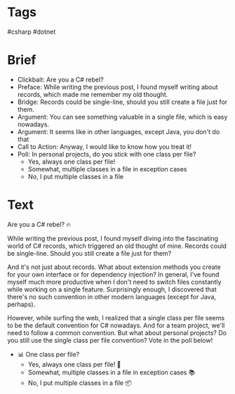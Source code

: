 # Tags

#csharp #dotnet

# Brief

- Clickbait: Are you a C# rebel?
- Preface: While writing the previous post, I found myself writing about records, which made me remember my old thought. 
- Bridge: Records could be single-line, should you still create a file just for them.
- Argument: You can see something valuable in a single file, which is easy nowadays.
- Argument: It seems like in other languages, except Java, you don't do that
- Call to Action: Anyway, I would like to know how you treat it!
- Poll: In personal projects, do you stick with one class per file?
    - Yes, always one class per file!
    - Somewhat, multiple classes in a file in exception cases
    - No, I put multiple classes in a file

# Text

Are you a C# rebel? 🔥

While writing the previous post, I found myself diving into the fascinating world of C# records, which triggered an old thought of mine. Records could be single-line. Should you still create a file just for them?

And it's not just about records. What about extension methods you create for your own interface or for dependency injection? In general, I've found myself much more productive when I don't need to switch files constantly while working on a single feature. Surprisingly enough, I discovered that there's no such convention in other modern languages (except for Java, perhaps).

However, while surfing the web, I realized that a single class per file seems to be the default convention for C# nowadays. And for a team project, we'll need to follow a common convention. But what about personal projects? Do you still use the single class per file convention? Vote in the poll below!

- 📊 One class per file?
    - Yes, always one class per file! 📁
    - Somewhat, multiple classes in a file in exception cases 📚
    - No, I put multiple classes in a file 📦